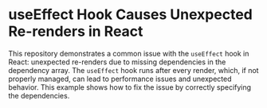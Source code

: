 # useEffect Hook Causes Unexpected Re-renders in React

This repository demonstrates a common issue with the `useEffect` hook in React: unexpected re-renders due to missing dependencies in the dependency array.  The `useEffect` hook runs after every render, which, if not properly managed, can lead to performance issues and unexpected behavior.  This example shows how to fix the issue by correctly specifying the dependencies.